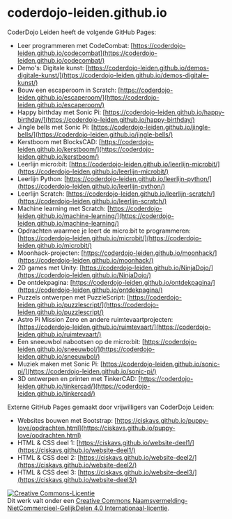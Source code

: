 # coderdojo-leiden.github.io
CoderDojo Leiden heeft de volgende GitHub Pages:
- Leer programmeren met CodeCombat: [https://coderdojo-leiden.github.io/codecombat](https://coderdojo-leiden.github.io/codecombat/)
- Demo's: Digitale kunst: [https://coderdojo-leiden.github.io/demos-digitale-kunst/](https://coderdojo-leiden.github.io/demos-digitale-kunst/)
- Bouw een escaperoom in Scratch: [https://coderdojo-leiden.github.io/escaperoom/](https://coderdojo-leiden.github.io/escaperoom/)
- Happy birthday met Sonic Pi: [https://coderdojo-leiden.github.io/happy-birthday/](https://coderdojo-leiden.github.io/happy-birthday/)
- Jingle bells met Sonic Pi: [https://coderdojo-leiden.github.io/jingle-bells/](https://coderdojo-leiden.github.io/jingle-bells/)
- Kerstboom met BlocksCAD: [https://coderdojo-leiden.github.io/kerstboom/](https://coderdojo-leiden.github.io/kerstboom/)
- Leerlijn micro:bit: [https://coderdojo-leiden.github.io/leerlijn-microbit/](https://coderdojo-leiden.github.io/leerlijn-microbit/)
- Leerlijn Python: [https://coderdojo-leiden.github.io/leerlijn-python/](https://coderdojo-leiden.github.io/leerlijn-python/)
- Leerlijn Scratch: [https://coderdojo-leiden.github.io/leerlijn-scratch/](https://coderdojo-leiden.github.io/leerlijn-scratch/)
- Machine learning met Scratch: [https://coderdojo-leiden.github.io/machine-learning/](https://coderdojo-leiden.github.io/machine-learning/)
- Opdrachten waarmee je leert de micro:bit te programmeren: [https://coderdojo-leiden.github.io/microbit/](https://coderdojo-leiden.github.io/microbit/)
- Moonhack-projecten: [https://coderdojo-leiden.github.io/moonhack/](https://coderdojo-leiden.github.io/moonhack/)
- 2D games met Unity: [https://coderdojo-leiden.github.io/NinjaDojo/](https://coderdojo-leiden.github.io/NinjaDojo/)
- De ontdekpagina: [https://coderdojo-leiden.github.io/ontdekpagina/](https://coderdojo-leiden.github.io/ontdekpagina/)
- Puzzels ontwerpen met PuzzleScript: [https://coderdojo-leiden.github.io/puzzlescript/](https://coderdojo-leiden.github.io/puzzlescript/)
- Astro Pi Mission Zero en andere ruimtevaartprojecten: [https://coderdojo-leiden.github.io/ruimtevaart/](https://coderdojo-leiden.github.io/ruimtevaart/)
- Een sneeuwbol nabootsen op de micro:bit: [https://coderdojo-leiden.github.io/sneeuwbol/](https://coderdojo-leiden.github.io/sneeuwbol/)
- Muziek maken met Sonic Pi: [https://coderdojo-leiden.github.io/sonic-pi/](https://coderdojo-leiden.github.io/sonic-pi/)
- 3D ontwerpen en printen met TinkerCAD: [https://coderdojo-leiden.github.io/tinkercad/](https://coderdojo-leiden.github.io/tinkercad/)

Externe GitHub Pages gemaakt door vrijwilligers van CoderDojo Leiden:
- Websites bouwen met Bootstrap: [https://ciskavs.github.io/puppy-love/opdrachten.html](https://ciskavs.github.io/puppy-love/opdrachten.html)
- HTML & CSS deel 1: [https://ciskavs.github.io/website-deel1/](https://ciskavs.github.io/website-deel1/)
- HTML & CSS deel 2: [https://ciskavs.github.io/website-deel2/](https://ciskavs.github.io/website-deel2/)
- HTML & CSS deel 3: [https://ciskavs.github.io/website-deel3/](https://ciskavs.github.io/website-deel3/)

<a rel="license" href="http://creativecommons.org/licenses/by-nc-sa/4.0/"><img alt="Creative Commons-Licentie" style="border-width:0" src="https://i.creativecommons.org/l/by-nc-sa/4.0/88x31.png" /></a><br />Dit werk valt onder een <a rel="license" href="http://creativecommons.org/licenses/by-nc-sa/4.0/deed.nl">Creative Commons Naamsvermelding-NietCommercieel-GelijkDelen 4.0 Internationaal-licentie</a>.
